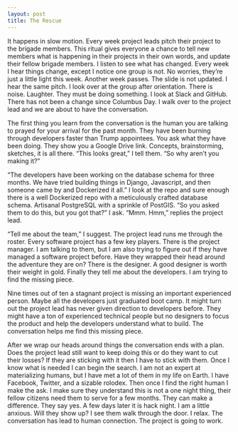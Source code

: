 ```yaml
---
layout: post
title: The Rescue
---
```

It happens in slow motion. Every week project leads pitch their project to the brigade members. This ritual gives everyone a chance to tell new members what is happening in their projects in their own words, and update their fellow brigade members. I listen to see what has changed. Every week I hear things change, except I notice one group is not. No worries, they’re just a little light this week. Another week passes. The slide is not updated. I hear the same pitch. I look over at the group after orientation. There is noise. Laughter. They must be doing something. I look at Slack and GitHub. There has not been a change since Columbus Day. I walk over to the project lead and we are about to have the conversation.

The first thing you learn from the conversation is the human you are talking to prayed for your arrival for the past month. They have been burning through developers faster than Trump appointees. You ask what they have been doing. They show you a Google Drive link. Concepts, brainstorming, sketches, it is all there. “This looks great,” I tell them. “So why aren’t you making it?” 

“The developers have been working on the database schema for three months. We have tried building things in Django, Javascript, and then someone came by and Dockerized it all.” I look at the repo and sure enough there is a well Dockerized repo with a meticulously crafted database schema. Artisanal PostgreSQL with a sprinkle of PostGIS. “So you asked them to do this, but you got that?” I ask. “Mmm. Hmm,” replies the project lead.

“Tell me about the team,” I suggest. The project lead runs me through the roster. Every software project has a few key players. There is the project manager. I am talking to them, but I am also trying to figure out if they have managed a software project before. Have they wrapped their head around the adventure they are on? There is the designer. A good designer is worth their weight in gold. Finally they tell me about the developers. I am trying to find the missing piece.

Nine times out of ten a stagnant project is missing an important experienced person. Maybe all the developers just graduated boot camp. It might turn out the project lead has never given direction to developers before. They might have a ton of experienced technical people but no designers to focus the product and help the developers understand what to build. The conversation helps me find this missing piece.

After we wrap our heads around things the conversation ends with a plan. Does the project lead still want to keep doing this or do they want to cut their losses? If they are sticking with it then I have to stick with them. Once I know what is needed I can begin the search. I am not an expert at materializing humans, but I have met a lot of them in my life on Earth. I have Facebook, Twitter, and a sizable rolodex.  Then once I find the right human I make the ask. I make sure they understand this is not a one night thing, their fellow citizens need them to serve for a few months. They can make a difference. They say yes. A few days later it is hack night. I am a little anxious. Will they show up? I see them walk through the door. I relax. The conversation has lead to human connection. The project is going to work.
